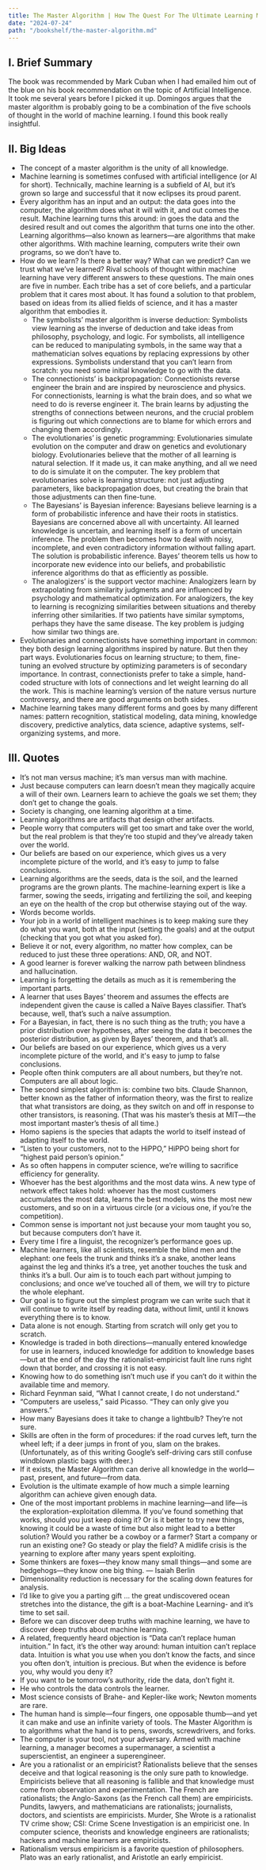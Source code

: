 ```yaml
---
title: The Master Algorithm | How The Quest For The Ultimate Learning Machine Will Remake Our World by Pedro Domingos
date: "2024-07-24"
path: "/bookshelf/the-master-algorithm.md"
---
```

## I. Brief Summary
The book was recommended by Mark Cuban when I had emailed him out of the blue on his book recommendation on the topic of Artificial Intelligence. It took me several years before I picked it up. Domingos argues that the master algorithm is probably going to be a combination of the five schools of thought in the world of machine learning. I found this book really insightful.

## II. Big Ideas
- The concept of a master algorithm is the unity of all knowledge.
- Machine learning is sometimes confused with artificial intelligence (or AI for short). Technically, machine learning is a subfield of AI, but it’s grown so large and successful that it now eclipses its proud parent.
- Every algorithm has an input and an output: the data goes into the computer, the algorithm does what it will with it, and out comes the result. Machine learning turns this around: in goes the data and the desired result and out comes the algorithm that turns one into the other. Learning algorithms—also known as learners—are algorithms that make other algorithms. With machine learning, computers write their own programs, so we don’t have to.
- How do we learn? Is there a better way? What can we predict? Can we trust what we’ve learned? Rival schools of thought within machine learning have very different answers to these questions. The main ones are five in number. Each tribe has a set of core beliefs, and a particular problem that it cares most about. It has found a solution to that problem, based on ideas from its allied fields of science, and it has a master algorithm that embodies it.
    - The symbolists’ master algorithm is inverse deduction: Symbolists view learning as the inverse of deduction and take ideas from philosophy, psychology, and logic. For symbolists, all intelligence can be reduced to manipulating symbols, in the same way that a mathematician solves equations by replacing expressions by other expressions. Symbolists understand that you can’t learn from scratch: you need some initial knowledge to go with the data. 
    - The connectionists’ is backpropagation: Connectionists reverse engineer the brain and are inspired by neuroscience and physics. For connectionists, learning is what the brain does, and so what we need to do is reverse engineer it. The brain learns by adjusting the strengths of connections between neurons, and the crucial problem is figuring out which connections are to blame for which errors and changing them accordingly. 
    - The evolutionaries’ is genetic programming: Evolutionaries simulate evolution on the computer and draw on genetics and evolutionary biology. Evolutionaries believe that the mother of all learning is natural selection. If it made us, it can make anything, and all we need to do is simulate it on the computer. The key problem that evolutionaries solve is learning structure: not just adjusting parameters, like backpropagation does, but creating the brain that those adjustments can then fine-tune. 
    - The Bayesians’ is Bayesian inference: Bayesians believe learning is a form of probabilistic inference and have their roots in statistics. Bayesians are concerned above all with uncertainty. All learned knowledge is uncertain, and learning itself is a form of uncertain inference. The problem then becomes how to deal with noisy, incomplete, and even contradictory information without falling apart. The solution is probabilistic inference. Bayes’ theorem tells us how to incorporate new evidence into our beliefs, and probabilistic inference algorithms do that as efficiently as possible. 
    - The analogizers’ is the support vector machine: Analogizers learn by extrapolating from similarity judgments and are influenced by psychology and mathematical optimization. For analogizers, the key to learning is recognizing similarities between situations and thereby inferring other similarities. If two patients have similar symptoms, perhaps they have the same disease. The key problem is judging how similar two things are.
- Evolutionaries and connectionists have something important in common: they both design learning algorithms inspired by nature. But then they part ways. Evolutionaries focus on learning structure; to them, fine-tuning an evolved structure by optimizing parameters is of secondary importance. In contrast, connectionists prefer to take a simple, hand-coded structure with lots of connections and let weight learning do all the work. This is machine learning’s version of the nature versus nurture controversy, and there are good arguments on both sides.
- Machine learning takes many different forms and goes by many different names: pattern recognition, statistical modeling, data mining, knowledge discovery, predictive analytics, data science, adaptive systems, self-organizing systems, and more.

## III. Quotes
- It’s not man versus machine; it’s man versus man with machine.
- Just because computers can learn doesn’t mean they magically acquire a will of their own. Learners learn to achieve the goals we set them; they don’t get to change the goals.
- Society is changing, one learning algorithm at a time.
- Learning algorithms are artifacts that design other artifacts.
- People worry that computers will get too smart and take over the world, but the real problem is that they’re too stupid and they’ve already taken over the world.
- Our beliefs are based on our experience, which gives us a very incomplete picture of the world, and it’s easy to jump to false conclusions.
- Learning algorithms are the seeds, data is the soil, and the learned programs are the grown plants. The machine-learning expert is like a farmer, sowing the seeds, irrigating and fertilizing the soil, and keeping an eye on the health of the crop but otherwise staying out of the way.
- Words become worlds.
- Your job in a world of intelligent machines is to keep making sure they do what you want, both at the input (setting the goals) and at the output (checking that you got what you asked for).
- Believe it or not, every algorithm, no matter how complex, can be reduced to just these three operations: AND, OR, and NOT.
- A good learner is forever walking the narrow path between blindness and hallucination.
- Learning is forgetting the details as much as it is remembering the important parts.
- A learner that uses Bayes’ theorem and assumes the effects are independent given the cause is called a Naïve Bayes classifier. That’s because, well, that’s such a naïve assumption.
- For a Bayesian, in fact, there is no such thing as the truth; you have a prior distribution over hypotheses, after seeing the data it becomes the posterior distribution, as given by Bayes’ theorem, and that’s all.
- Our beliefs are based on our experience, which gives us a very incomplete picture of the world, and it's easy to jump to false conclusions.
- People often think computers are all about numbers, but they’re not. Computers are all about logic.
- The second simplest algorithm is: combine two bits. Claude Shannon, better known as the father of information theory, was the first to realize that what transistors are doing, as they switch on and off in response to other transistors, is reasoning. (That was his master’s thesis at MIT—the most important master’s thesis of all time.)
- Homo sapiens is the species that adapts the world to itself instead of adapting itself to the world.
- “Listen to your customers, not to the HiPPO,” HiPPO being short for “highest paid person’s opinion.” 
- As so often happens in computer science, we’re willing to sacrifice efficiency for generality.
- Whoever has the best algorithms and the most data wins. A new type of network effect takes hold: whoever has the most customers accumulates the most data, learns the best models, wins the most new customers, and so on in a virtuous circle (or a vicious one, if you’re the competition).
- Common sense is important not just because your mom taught you so, but because computers don’t have it.
- Every time I fire a linguist, the recognizer’s performance goes up.
- Machine learners, like all scientists, resemble the blind men and the elephant: one feels the trunk and thinks it’s a snake, another leans against the leg and thinks it’s a tree, yet another touches the tusk and thinks it’s a bull. Our aim is to touch each part without jumping to conclusions; and once we’ve touched all of them, we will try to picture the whole elephant.
- Our goal is to figure out the simplest program we can write such that it will continue to write itself by reading data, without limit, until it knows everything there is to know.
- Data alone is not enough. Starting from scratch will only get you to scratch.
- Knowledge is traded in both directions—manually entered knowledge for use in learners, induced knowledge for addition to knowledge bases—but at the end of the day the rationalist-empiricist fault line runs right down that border, and crossing it is not easy.
- Knowing how to do something isn’t much use if you can’t do it within the available time and memory.
- Richard Feynman said, “What I cannot create, I do not understand.”
- “Computers are useless,” said Picasso. “They can only give you answers.” 
- How many Bayesians does it take to change a lightbulb? They’re not sure.
- Skills are often in the form of procedures: if the road curves left, turn the wheel left; if a deer jumps in front of you, slam on the brakes. (Unfortunately, as of this writing Google’s self-driving cars still confuse windblown plastic bags with deer.)
- If it exists, the Master Algorithm can derive all knowledge in the world—past, present, and future—from data.
- Evolution is the ultimate example of how much a simple learning algorithm can achieve given enough data.
- One of the most important problems in machine learning—and life—is the exploration-exploitation dilemma. If you’ve found something that works, should you just keep doing it? Or is it better to try new things, knowing it could be a waste of time but also might lead to a better solution? Would you rather be a cowboy or a farmer? Start a company or run an existing one? Go steady or play the field? A midlife crisis is the yearning to explore after many years spent exploiting.
- Some thinkers are foxes—they know many small things—and some are hedgehogs—they know one big thing. — Isaiah Berlin
- Dimensionality reduction is necessary for the scaling down features for analysis.
- I’d like to give you a parting gift … the great undiscovered ocean stretches into the distance, the gift is a boat-Machine Learning- and it’s time to set sail.
- Before we can discover deep truths with machine learning, we have to discover deep truths about machine learning.
- A related, frequently heard objection is “Data can’t replace human intuition.” In fact, it’s the other way around: human intuition can’t replace data. Intuition is what you use when you don’t know the facts, and since you often don’t, intuition is precious. But when the evidence is before you, why would you deny it?
- If you want to be tomorrow’s authority, ride the data, don’t fight it.
- He who controls the data controls the learner.
- Most science consists of Brahe- and Kepler-like work; Newton moments are rare.
- The human hand is simple—four fingers, one opposable thumb—and yet it can make and use an infinite variety of tools. The Master Algorithm is to algorithms what the hand is to pens, swords, screwdrivers, and forks.
- The computer is your tool, not your adversary. Armed with machine learning, a manager becomes a supermanager, a scientist a superscientist, an engineer a superengineer.
- Are you a rationalist or an empiricist? Rationalists believe that the senses deceive and that logical reasoning is the only sure path to knowledge. Empiricists believe that all reasoning is fallible and that knowledge must come from observation and experimentation. The French are rationalists; the Anglo-Saxons (as the French call them) are empiricists. Pundits, lawyers, and mathematicians are rationalists; journalists, doctors, and scientists are empiricists. Murder, She Wrote is a rationalist TV crime show; CSI: Crime Scene Investigation is an empiricist one. In computer science, theorists and knowledge engineers are rationalists; hackers and machine learners are empiricists.
- Rationalism versus empiricism is a favorite question of philosophers. Plato was an early rationalist, and Aristotle an early empiricist.